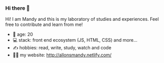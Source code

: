 ### Hi there 👋

Hi! I am Mandy and this is my laboratory of studies 
and experiences. 
Feel free to contribute and learn from me!

- 🦋 age: 20
- 💻 stack: front end ecosystem (JS, HTML, CSS) and more...
- ✍ hobbies: read, write, study, watch and code
- 👩‍💻 my website: http://allonsmandy.netlify.com/

